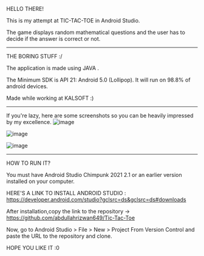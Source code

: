 HELLO THERE!

This is my attempt at TIC-TAC-TOE in Android Studio.

The game displays random mathematical questions and the user has to decide if the answer is correct or not.
___________________________________________________________________________________________________________

THE BORING STUFF :/

The application is made using JAVA .

The Minimum SDK is API 21: Android 5.0 (Lollipop). It will run on 98.8% of android devices.

Made while working at KALSOFT :)
___________________________________________________________________________________________________________

If you're lazy, here are some screenshots so you can be heavily impressed by my excellence.
![image](https://user-images.githubusercontent.com/100567651/186664354-0baf904a-c4b5-46a8-baa8-df878980c36f.png)

![image](https://user-images.githubusercontent.com/100567651/186664437-26e1755a-81ce-4b64-934f-c8040571d9bf.png)

![image](https://user-images.githubusercontent.com/100567651/186664671-da9c28d4-c67f-4cae-aba2-9ed575aeb3ac.png)
__________________________________________________________________________________________________________
HOW TO RUN IT?

You must have Android Studio Chimpunk 2021 2.1 or an earlier version installed on your computer.

HERE'S A LINK TO INSTALL ANDROID STUDIO : https://developer.android.com/studio?gclsrc=ds&gclsrc=ds#downloads

After installation,copy the link to the repository -> https://github.com/abdullahrizwan649/Tic-Tac-Toe

Now, go to Android Studio > File > New > Project From Version Control and paste the URL to the repository and clone.

HOPE YOU LIKE IT :0
